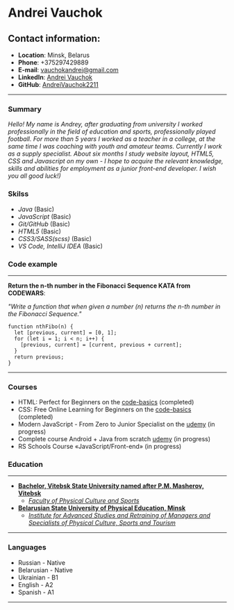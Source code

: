 # **Andrei Vauchok**

## **Contact information**:

- **Location**: Minsk, Belarus
- **Phone**: +375297429889
- **E-mail**: vauchokandrei@gmail.com
- **LinkedIn**: [Andrei Vauchok](https://www.linkedin.com/in/andrei-vauchok-961913115/)
- **GitHub**: [AndreiVauchok2211](https://github.com/AndreiVauchok2211)

---

### **Summary**

_Hello! My name is Andrey, after graduating from university I worked professionally in the field of education and sports, professionally played football. For more than 5 years I worked as a teacher in a college, at the same time I was coaching with youth and amateur teams. Currently I work as a supply specialist. About six months I study website layout, HTML5, CSS and Javascript on my own - I hope to acquire the relevant knowledge, skills and abilities for employment as a junior front-end developer. I wish you all good luck!)_

### **Skilss**

- _Java_ (Basic)
- _JavaScript_ (Basic)
- _Git/GitHub_ (Basic)
- _HTML5_ (Basic)
- _CSS3/SASS(scss)_ (Basic)
- _VS Code, IntelliJ IDEA_ (Basic)

### **Code example**

---

**Return the n-th number in the Fibonacci Sequence KATA from CODEWARS**:

_"Write a function that when given a number (n) returns the n-th number in the Fibonacci Sequence."_

```
function nthFibo(n) {
  let [previous, current] = [0, 1];
  for (let i = 1; i < n; i++) {
    [previous, current] = [current, previous + current];
  }
  return previous;
}
```

---

### **Courses**

- HTML: Perfect for Beginners on the [code-basics](https://code-basics.com/ru/languages/html) (completed)
- CSS: Free Online Learning for Beginners on the [code-basics](https://code-basics.com/ru/languages/css) (completed)
- Modern JavaScript - From Zero to Junior Specialist on the [udemy](https://www.udemy.com/course/javascript-zero-to-junior-developer/) (in progress)
- Complete course Android + Java from scratch [udemy](https://www.udemy.com/course/android_sumin/) (in progress)
- RS Schools Course «JavaScript/Front-end» (in progress)

### **Education**

---

- **[Bachelor, Vitebsk State University named after P.M. Masherov, Vitebsk](https://vsu.by/en)**
  - _[Faculty of Physical Culture and Sports](https://vsu.by/en/university/faculties/faculty-of-physical-culture-and-sports.html)_
- **[Belarusian State University of Physical Education, Minsk](http://ippkbgufk.edu.by/)**
  - _[Institute for Advanced Studies and Retraining of Managers and Specialists of Physical Culture, Sports and Tourism](http://ippkbgufk.edu.by/)_

---

### **Languages**

- Russian - Native
- Belarusian - Native
- Ukrainian - B1
- English - A2
- Spanish - A1

---
